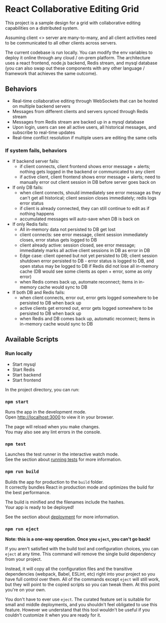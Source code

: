 # React Collaborative Editing Grid

This project is a sample design for a grid with collaborative editing capabilities on a distributed system.

Assuming client <> server are many-to-many, and all client activities need to be communicated to all other clients across servers.

The current codebase is run locally. You can modify the env variables to deploy it online through any cloud / on-prem platform. The architecture uses a react frontend, node.js backend, Redis stream, and mysql database (you can also swap out these components with any other language / framework that achieves the same outcome).

## Behaviors
- Real-time collaborative editing through WebSockets that can be hosted on multiple backend servers
- Messages from different clients and servers synced through Redis stream
- Messages from Redis stream are backed up in a mysql database
- Upon login, users can see all active users, all historical messages, and subscribe to real-time updates
- Real-time conflict resolution if multiple users are editing the same cells

### If system fails, behaviors
- If backend server fails:
  - if client connects, client frontend shows error message + alerts; nothing gets logged in the backend or communicated to any client
  - if active client, client frontend shows error message + alerts; need to manually error out client session in DB before server goes back on
- If only DB fails:
  - when client connects, should immediately see error message as they can't get all historical; client session closes immediately; redis logs error status
  - if client is already connected, they can still continue to edit as if nothing happens
  - accumulated messages will auto-save when DB is back on
- If only Redis fails:
  - All in-memory data not persisted to DB get lost
  - client connects: see error message, client session immediately closes, error status gets logged to DB
  - client already active: session closed, see error message; immediately marks all active client sessions in DB as error in DB
  - Edge case: client opened but not yet persisted to DB; client session shutdown error persisted to DB - error status is logged to DB, and open status may be logged to DB if Redis did not lose all in-memory cache (DB would see some clients as open + error, some as only error)
  - when Redis comes back up, automate reconnect; items in in-memory cache would sync to DB
- If both DB and Redis fails:
  - when client connects, error out, error gets logged somewhere to be persisted to DB when back up
  - active clients get errored out, error gets logged somewhere to be persisted to DB when back up
  - when Redis and DB comes back up, automatic reconnect; items in in-memory cache would sync to DB

## Available Scripts

### Run locally

- Start mysql
- Start Redis
- Start backend
- Start frontend

In the project directory, you can run:

### `npm start`

Runs the app in the development mode.\
Open [http://localhost:3000](http://localhost:3000) to view it in your browser.

The page will reload when you make changes.\
You may also see any lint errors in the console.

### `npm test`

Launches the test runner in the interactive watch mode.\
See the section about [running tests](https://facebook.github.io/create-react-app/docs/running-tests) for more information.

### `npm run build`

Builds the app for production to the `build` folder.\
It correctly bundles React in production mode and optimizes the build for the best performance.

The build is minified and the filenames include the hashes.\
Your app is ready to be deployed!

See the section about [deployment](https://facebook.github.io/create-react-app/docs/deployment) for more information.

### `npm run eject`

**Note: this is a one-way operation. Once you `eject`, you can't go back!**

If you aren't satisfied with the build tool and configuration choices, you can `eject` at any time. This command will remove the single build dependency from your project.

Instead, it will copy all the configuration files and the transitive dependencies (webpack, Babel, ESLint, etc) right into your project so you have full control over them. All of the commands except `eject` will still work, but they will point to the copied scripts so you can tweak them. At this point you're on your own.

You don't have to ever use `eject`. The curated feature set is suitable for small and middle deployments, and you shouldn't feel obligated to use this feature. However we understand that this tool wouldn't be useful if you couldn't customize it when you are ready for it.
